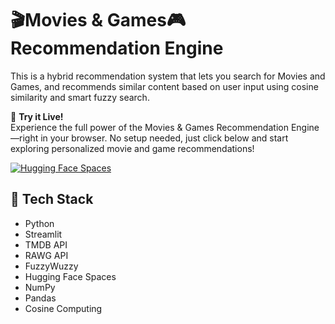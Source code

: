 # 🎬Movies & Games🎮 Recommendation Engine

This is a hybrid recommendation system that lets you search for Movies and Games, and recommends similar content based on user input using cosine similarity and smart fuzzy search.

🎯 **Try it Live!**  
Experience the full power of the Movies & Games Recommendation Engine—right in your browser. No setup needed, just click below and start exploring personalized movie and game recommendations!

[![Hugging Face Spaces](https://img.shields.io/badge/HuggingFace-LiveApp-blue?logo=huggingface)](https://huggingface.co/spaces/Hoshang08/Movies-Games-Recommendation-Engine)


## 🔧 Tech Stack
- Python
- Streamlit
- TMDB API
- RAWG API
- FuzzyWuzzy
- Hugging Face Spaces
- NumPy
- Pandas
- Cosine Computing
